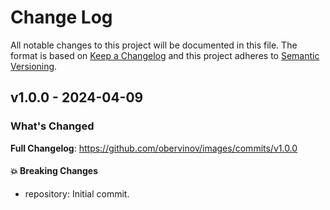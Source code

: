 # Change Log
All notable changes to this project will be documented in this file.
The format is based on [Keep a Changelog](http://keepachangelog.com/) and this project adheres to [Semantic Versioning](http://semver.org/).


## v1.0.0 - 2024-04-09
### What's Changed
**Full Changelog**: https://github.com/obervinov/images/commits/v1.0.0
#### 💥 Breaking Changes
* repository: Initial commit.